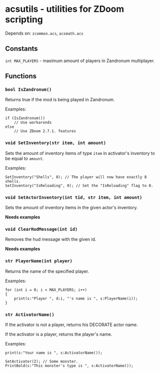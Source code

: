 acsutils - utilities for ZDoom scripting
========================================
Depends on: `zcommon.acs`, `acsmath.acs`

Constants
---------

`int MAX_PLAYERS` - maximum amount of players in Zandronum multiplayer.

Functions
---------

### `bool IsZandronum()`
Returns true if the mod is being played in Zandronum.

Examples:
	
	if (IsZandronum())
		// Use workaronds
	else
		// Use ZDoom 2.7.1. features
		

### `void SetInventory(str item, int amount)`
Sets the amount of inventory items of type `item`
in activator's inventory to be equal to `amount`.

Examples:
	
	SetInventory("Shells", 8); // The player will now have exactly 8 shells.
	SetInventory("IsReloading", 0); // Set the "IsReloading" flag to 0.
	
### `void SetActorInventory(int tid, str item, int amount)`
Sets the amount of inventory items in the given actor's inventory.

**Needs examples**

### `void ClearHudMessage(int id)`
Removes the hud message with the given id.

**Needs examples**

### `str PlayerName(int player)`
Returns the name of the specified player.

Examples:

	for (int i = 0; i < MAX_PLAYERS; i++)
	{
		print(s:"Player ", d:i, "'s name is ", s:PlayerName(i));
	}

### `str ActivatorName()`
If the activator is not a player, returns his DECORATE actor name.

If the activator is a player, returns the player's name.

Examples:

	print(s:"Your name is ", s:ActivatorName());
	
	SetActivator(2); // Some monster.
	PrintBold(s:"This monster's type is ", s:ActivatorName());
